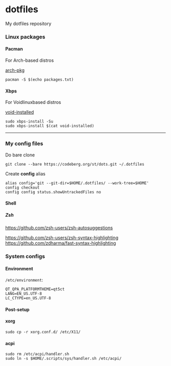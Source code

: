 # dotfiles
My dotfiles repository

### Linux packages

#### Pacman

For Arch-based distros

[arch-pkg](resources/arch-pkg)

```
pacman -S $(echo packages.txt)
```

#### Xbps

For Voidlinuxbased distros

[void-installed](resources/void-installed)

```
sudo xbps-install -Su
sudo xbps-install $(cat void-installed)
```

---

### My config files

Do bare clone
```
git clone --bare https://codeberg.org/st/dots.git ~/.dotfiles
```
Create **config** alias
```
alias config='git --git-dir=$HOME/.dotfiles/ --work-tree=$HOME'
config checkout
config config status.showUntrackedFiles no
```

#### Shell

##### Zsh

https://github.com/zsh-users/zsh-autosuggestions

https://github.com/zsh-users/zsh-syntax-highlighting \
https://github.com/zdharma/fast-syntax-highlighting

### System configs

#### Environment

`/etc/environment`:
```
QT_QPA_PLATFORMTHEME=qt5ct
LANG=EN_US.UTF-8
LC_CTYPE=en_US.UTF-8
```

#### Post-setup

#### xorg

```
sudo cp -r xorg.conf.d/ /etc/X11/
```

#### acpi

```
sudo rm /etc/acpi/handler.sh
sudo ln -s $HOME/.scripts/sys/handler.sh /etc/acpi/
```
